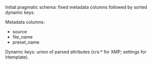 Initial pragmatic schema: fixed metadata columns followed by sorted dynamic keys.

Metadata columns:
- source
- file_name
- preset_name

Dynamic keys: union of parsed attributes (crs:* for XMP; settings for lrtemplate).

